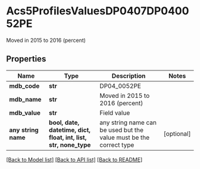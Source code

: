 # Acs5ProfilesValuesDP0407DP040052PE

Moved in 2015 to 2016 (percent)

## Properties
Name | Type | Description | Notes
------------ | ------------- | ------------- | -------------
**mdb_code** | **str** | DP04_0052PE | 
**mdb_name** | **str** | Moved in 2015 to 2016 (percent) | 
**mdb_value** | **str** | Field value | 
**any string name** | **bool, date, datetime, dict, float, int, list, str, none_type** | any string name can be used but the value must be the correct type | [optional]

[[Back to Model list]](../README.md#documentation-for-models) [[Back to API list]](../README.md#documentation-for-api-endpoints) [[Back to README]](../README.md)



